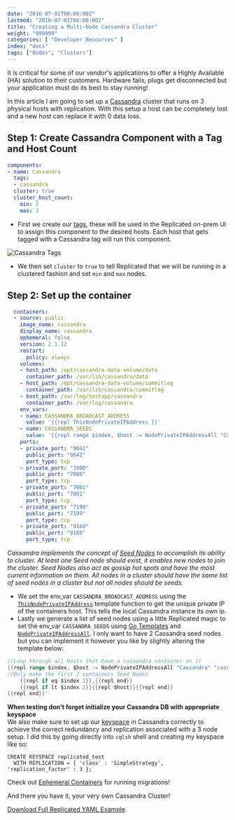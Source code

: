 ```yaml
---
date: "2016-07-01T00:00:00Z"
lastmod: "2016-07-01T00:00:00Z"
title: "Creating a Multi-Node Cassandra Cluster"
weight: "999999"
categories: [ "Developer Resources" ]
index: "docs"
tags: ["Nodes", "Clusters"]
---
```


It is critical for some of our vendor's applications to offer a Highly Available (HA) solution to their
customers. Hardware fails, plugs get disconnected but your application must do its best to stay running!

In this article I am going to set up a [Cassandra](http://cassandra.apache.org/) cluster that runs on
3 physical hosts with replication. With this setup a host can be completely lost and a new host can
replace it with 0 data loss.

## Step 1: Create Cassandra Component with a Tag and Host Count

```yaml
components:
- name: Cassandra
  tags:
  - cassandra
  cluster: true
  cluster_host_count:
    min: 2
    max: 3
```

- First we create our [tags](/docs/packaging-an-application/clustering/#tags), these will be used in the Replicated on-prem UI to assign this component to the desired hosts. Each host that gets tagged with a Cassandra tag will run this component.

![Cassandra Tags](/images/post-screens/cassandra-tags.png)

- We then set `cluster` to `true` to tell Replicated that we will be running in a clustered fashion and set `min` and `max` nodes.

## Step 2: Set up the container

```yaml
  containers:
  - source: public
    image_name: cassandra
    display_name: cassandra
    ephemeral: false
    version: 2.1.12
    restart:
      policy: always
    volumes:
    - host_path: /opt/cassandra-data-volume/data
      container_path: /var/lib/cassandra/data
    - host_path: /opt/cassandra-data-volume/commitlog
      container_path: /var/lib/cassandra/commitlog
    - host_path: /var/log/testapp/cassandra
      container_path: /var/log/cassandra
    env_vars:
    - name: CASSANDRA_BROADCAST_ADDRESS
      value: '{{repl ThisNodePrivateIPAddress }}'
    - name: CASSANDRA_SEEDS
      value: '{{repl range $index, $host := NodePrivateIPAddressAll "Cassandra" "cassandra" }}{{repl if eq $index 1}},{{repl end}}{{repl if lt $index 2}}{{repl $host}}{{repl end}}{{repl end}}'
    ports:
    - private_port: "9042"
      public_port: "9042"
      port_type: tcp
    - private_port: "7000"
      public_port: "7000"
      port_type: tcp
    - private_port: "7001"
      public_port: "7001"
      port_type: tcp
    - private_port: "7199"
      public_port: "7199"
      port_type: tcp
    - private_port: "9160"
      public_port: "9160"
      port_type: tcp
```

*Cassandra implements the concept of [Seed Nodes](http://wiki.apache.org/cassandra/FAQ#seed) to
accomplish its ability to cluster. At least one Seed node should exist, it enables new nodes to
join the cluster. Seed Nodes also act as gossip hot spots and have the most current information
on them. All nodes in a cluster should have the same list of seed nodes in a cluster but not all
nodes should be seeds.*

- We set the env_var `CASSANDRA_BROADCAST_ADDRESS` using the [`ThisNodePrivateIPAddress`](/docs/packaging-an-application/template-functions/#thisnodeprivateipaddress) template function to get the unique private IP of the containers host. This tells the local Cassandra instance its own ip.
- Lastly we generate a list of seed nodes using a little Replicated magic to set the env_var `CASSANDRA_SEEDS` using [Go Templates](/docs/packaging-an-application/template-functions/) and [`NodePrivateIPAddressAll`](/docs/packaging-an-application/template-functions/#NodePrivateIPAddressAll). I only want to have 2 Cassandra seed nodes but you can implement it however you like by slightly altering the template below:

```go
//Loop through all Hosts that have a cassandra container on it
{{repl range $index, $host := NodePrivateIPAddressAll "Cassandra" "cassandra" }}
//Only make the first 2 containers Seed Nodes
	{{repl if eq $index 1}},{{repl end}}
	{{repl if lt $index 2}}{{repl $host}}{{repl end}}
{{repl end}}'
```

**When testing don't forget initialize your Cassandra DB with appropriate keyspace**  
We also make sure to set up our [keyspace](https://docs.datastax.com/en/cql/3.0/cql/cql_reference/create_keyspace_r.html) in
Cassandra correctly to achieve the correct redundancy and replication associated with a 3 node setup. I did
this by going directly into `cqlsh` shell and creating my keyspace like so:

```text
CREATE KEYSPACE replicated_test
  WITH REPLICATION = { 'class' : 'SimpleStrategy', 'replication_factor' : 3 };
```

Check out [Ephemeral Containers](/docs/packaging-an-application/components-and-containers/#ephemeral)
for running migrations!

And there you have it, your very own Cassandra Cluster!

[Download Full Replicated YAML Example](https://github.com/replicatedhq/repl-yaml-samples/blob/master/apps/replicated_cassandra_cluster.yml).
